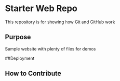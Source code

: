 # Starter Web Repo

This repository is for showing how Git and GitHub work

## Purpose

Sample website with plenty of files for demos

##Deployment

## How to Contribute
